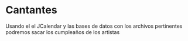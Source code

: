 # Cantantes
Usando el el JCalendar y las bases de datos con los archivos pertinentes podremos sacar los cumpleaños de los artistas
